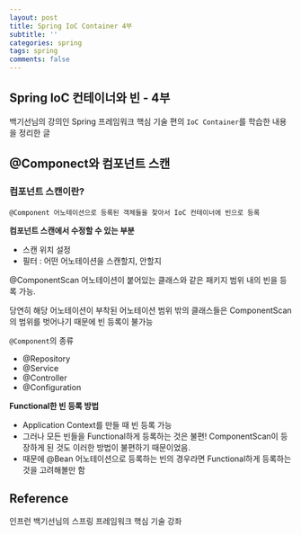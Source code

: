 ```yaml
---
layout: post
title: Spring IoC Container 4부
subtitle: ''
categories: spring
tags: spring
comments: false
---
```


## Spring IoC 컨테이너와 빈 - 4부

백기선님의 강의인 Spring 프레임워크 핵심 기술 편의 `IoC Container`를 학습한 내용을 정리한 글

## @Componect와 컴포넌트 스캔

### 컴포넌트 스캔이란?

`@Component 어노테이션으로 등록된 객체들을 찾아서 IoC 컨테이너에 빈으로 등록`

**컴포넌트 스캔에서 수정할 수 있는 부분**
- 스캔 위치 설정
- 필터 : 어떤 어노테이션을 스캔할지, 안할지

@ComponentScan 어노테이션이 붙어있는 클래스와 같은 패키지 범위 내의 빈을 등록 가능.

당연히 해당 어노테이션이 부착된 어노테이션 범위 밖의 클래스들은 ComponentScan의 범위를 벗어나기 때문에 빈 등록이 불가능

`@Component`의 종류
- @Repository
- @Service
- @Controller
- @Configuration

**Functional한 빈 등록 방법**
- Application Context를 만들 때 빈 등록 가능
- 그러나 모든 빈들을 Functional하게 등록하는 것은 불편! ComponentScan이 등장하게 된 것도 이러한 방법이 불편하기 때문이었음.
- 때문에 @Bean 어노테이션으로 등록하는 빈의 경우라면 Functional하게 등록하는 것을 고려해볼만 함

## Reference

인프런 백기선님의 스프링 프레임워크 핵심 기술 강좌
